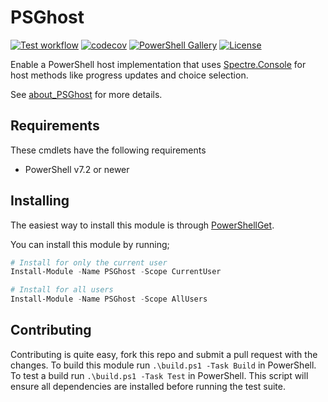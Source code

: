 # PSGhost

[![Test workflow](https://github.com/jborean93/PSGhost/workflows/Test%20PSGhost/badge.svg)](https://github.com/jborean93/PSGhost/actions/workflows/ci.yml)
[![codecov](https://codecov.io/gh/jborean93/PSGhost/branch/main/graph/badge.svg?token=b51IOhpLfQ)](https://codecov.io/gh/jborean93/PSGhost)
[![PowerShell Gallery](https://img.shields.io/powershellgallery/dt/PSGhost.svg)](https://www.powershellgallery.com/packages/PSGhost)
[![License](https://img.shields.io/badge/license-MIT-blue.svg)](https://github.com/jborean93/PSGhost/blob/main/LICENSE)

Enable a PowerShell host implementation that uses [Spectre.Console](https://spectreconsole.net/) for host methods like progress updates and choice selection.

See [about_PSGhost](docs/en-US/about_PSGhost.md) for more details.

## Requirements

These cmdlets have the following requirements

* PowerShell v7.2 or newer

## Installing

The easiest way to install this module is through
[PowerShellGet](https://docs.microsoft.com/en-us/powershell/gallery/overview).

You can install this module by running;

```powershell
# Install for only the current user
Install-Module -Name PSGhost -Scope CurrentUser

# Install for all users
Install-Module -Name PSGhost -Scope AllUsers
```

## Contributing

Contributing is quite easy, fork this repo and submit a pull request with the changes.
To build this module run `.\build.ps1 -Task Build` in PowerShell.
To test a build run `.\build.ps1 -Task Test` in PowerShell.
This script will ensure all dependencies are installed before running the test suite.
